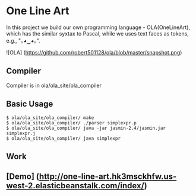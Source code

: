 # One Line Art
In this project we build our own programming language - OLA(OneLineArt), which has the similar syxtax to Pascal, while we uses text faces as tokens, e.g., "｡◕‿◕｡".

![OLA] (https://github.com/robert501128/ola/blob/master/snapshot.png)

## Compiler
Compiler is in ola/ola_site/ola_compiler  

## Basic Usage
```
$ ola/ola_site/ola_compiler/ make
$ ola/ola_site/ola_compiler/ ./parser simplexpr.p
$ ola/ola_site/ola_compiler/ java -jar jasmin-2.4/jasmin.jar simplexpr.j
$ ola/ola_site/ola_compiler/ java simplexpr
```
## Work

## [Demo] (http://one-line-art.hk3msckhfw.us-west-2.elasticbeanstalk.com/index/)
